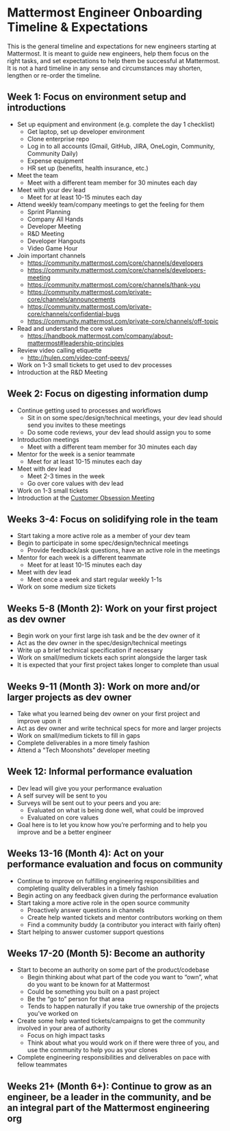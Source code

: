 # Mattermost Engineer Onboarding Timeline & Expectations

This is the general timeline and expectations for new engineers starting at Mattermost. It is meant to guide new engineers, help them focus on the right tasks, and set expectations to help them be successful at Mattermost. It is not a hard timeline in any sense and circumstances may shorten, lengthen or re-order the timeline.

## Week 1: Focus on environment setup and introductions

* Set up equipment and environment (e.g. complete the day 1 checklist)
  * Get laptop, set up developer environment
  * Clone enterprise repo
  * Log in to all accounts (Gmail, GitHub, JIRA, OneLogin, Community, Community Daily)
  * Expense equipment
  * HR set up (benefits, health insurance, etc.)
* Meet the team
  * Meet with a different team member for 30 minutes each day
* Meet with your dev lead
  * Meet for at least 10-15 minutes each day
* Attend weekly team/company meetings to get the feeling for them
  * Sprint Planning
  * Company All Hands
  * Developer Meeting
  * R&D Meeting
  * Developer Hangouts
  * Video Game Hour
* Join important channels
  * https://community.mattermost.com/core/channels/developers
  * https://community.mattermost.com/core/channels/developers-meeting
  * https://community.mattermost.com/core/channels/thank-you
  * https://community.mattermost.com/private-core/channels/announcements
  * https://community.mattermost.com/private-core/channels/confidential-bugs
  * https://community.mattermost.com/private-core/channels/off-topic
* Read and understand the core values
  * https://handbook.mattermost.com/company/about-mattermost#leadership-principles
* Review video calling etiquette
  * http://hulen.com/video-conf-peevs/
* Work on 1-3 small tickets to get used to dev processes
* Introduction at the R&D Meeting

## Week 2: Focus on digesting information dump

* Continue getting used to processes and workflows
  * Sit in on some spec/design/technical meetings, your dev lead should send you invites to these meetings
  * Do some code reviews, your dev lead should assign you to some
* Introduction meetings
  * Meet with a different team member for 30 minutes each day
* Mentor for the week is a senior teammate
  * Meet for at least 10-15 minutes each day
* Meet with dev lead
  * Meet 2-3 times in the week
  * Go over core values with dev lead
* Work on 1-3 small tickets
* Introduction at the [Customer Obsession Meeting](https://handbook.mattermost.com/operations/operations/company-cadence#customer-obsession-meeting-aka-com)

## Weeks 3-4: Focus on solidifying role in the team

* Start taking a more active role as a member of your dev team
* Begin to participate in some spec/design/technical meetings
  * Provide feedback/ask questions, have an active role in the meetings
* Mentor for each week is a different teammate
  * Meet for at least 10-15 minutes each day
* Meet with dev lead
  * Meet once a week and start regular weekly 1-1s
* Work on some medium size tickets

## Weeks 5-8 (Month 2): Work on your first project as dev owner

* Begin work on your first large ish task and be the dev owner of it
* Act as the dev owner in the spec/design/technical meetings
* Write up a brief technical specification if necessary
* Work on small/medium tickets each sprint alongside the larger task
* It is expected that your first project takes longer to complete than usual

## Weeks 9-11 (Month 3): Work on more and/or larger projects as dev owner

* Take what you learned being dev owner on your first project and improve upon it
* Act as dev owner and write technical specs for more and larger projects
* Work on small/medium tickets to fill in gaps
* Complete deliverables in a more timely fashion
* Attend a "Tech Moonshots" developer meeting

## Week 12: Informal performance evaluation

* Dev lead will give you your performance evaluation
* A self survey will be sent to you
* Surveys will be sent out to your peers and you are:
  * Evaluated on what is being done well, what could be improved
  * Evaluated on core values
* Goal here is to let you know how you’re performing and to help you improve and be a better engineer

## Weeks 13-16 (Month 4): Act on your performance evaluation and focus on community

* Continue to improve on fulfilling engineering responsibilities and completing quality deliverables in a timely fashion
* Begin acting on any feedback given during the performance evaluation
* Start taking a more active role in the open source community
  * Proactively answer questions in channels
  * Create help wanted tickets and mentor contributors working on them
  * Find a community buddy (a contributor you interact with fairly often)
* Start helping to answer customer support questions

## Weeks 17-20 (Month 5): Become an authority

* Start to become an authority on some part of the product/codebase
  * Begin thinking about what part of the code you want to “own”, what do you want to be known for at Mattermost
  * Could be something you built on a past project
  * Be the “go to” person for that area
  * Tends to happen naturally if you take true ownership of the projects you’ve worked on
* Create some help wanted tickets/campaigns to get the community involved in your area of authority
  * Focus on high impact tasks
  * Think about what you would work on if there were three of you, and use the community to help you as your clones
* Complete engineering responsibilities and deliverables on pace with fellow teammates

## Weeks 21+ (Month 6+): Continue to grow as an engineer, be a leader in the community, and be an integral part of the Mattermost engineering org
